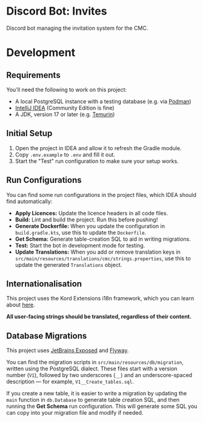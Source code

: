 # Discord Bot: Invites

Discord bot managing the invitation system for the CMC.

# Development

## Requirements

You'll need the following to work on this project:

- A local PostgreSQL instance with a testing database (e.g. via [Podman](https://podman-desktop.io/))
- [IntelliJ IDEA](https://www.jetbrains.com/idea/download/) (Community Edition is fine)
- A JDK, version 17 or later (e.g. [Temurin](https://adoptium.net/temurin/releases/))

## Initial Setup

1. Open the project in IDEA and allow it to refresh the Gradle module.
2. Copy `.env.example` to `.env` and fill it out.
3. Start the "Test" run configuration to make sure your setup works.

## Run Configurations

You can find some run configurations in the project files, which IDEA should find automatically:

- **Apply Licences:** Update the licence headers in all code files.
- **Build:** Lint and build the project. Run this before pushing!
- **Generate Dockerfile:** When you update the configuration in `build.gradle.kts`, use this to update the `Dockerfile`.
- **Get Schema:** Generate table-creation SQL to aid in writing migrations.
- **Test:** Start the bot in development mode for testing.
- **Update Translations:** When you add or remove translation keys in
  `src/main/resources/translations/cmc/strings.properties`, use this to update the generated `Translations` object.

## Internationalisation

This project uses the Kord Extensions i18n framework, which you can learn about
[here](https://docs.kordex.dev/internationalization.html).

**All user-facing strings should be translated, regardless of their content.**

## Database Migrations

This project uses [JetBrains Exposed](https://github.com/JetBrains/Exposed) and [Flyway](https://flywaydb.org/).

You can find the migration scripts in `src/main/resources/db/migration`, written using the PostgreSQL dialect.
These files start with a version number (`V1`), followed by two underscores (`__`) and an underscore-spaced
description — for example, `V1__Create_tables.sql`.

If you create a new table, it is easier to write a migration by updating the `main` function in `db.Database` to
generate table creation SQL, and then running the **Get Schema** run configuration.
This will generate some SQL you can copy into your migration file and modify if needed.
